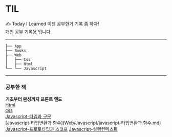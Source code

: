 # TIL
✍️ Today I Learned 이젠 공부한거 기록 좀 하자!  
개인 공부 기록용 입니다.

---


```TIL
├── App
├── Books
├── Web
│   ├── Css
│   ├── Html
└── └── Javascript
``` 

---

### 공부한 책
**기초부터 완성까지 프론트 엔드**  
[Html](Web/Html/Html.md)  
[css](Web/Css/Css.md)  
[Javascript-타입과 구문](Web/Javascript/javascript-타입과구문.md)  
[Javascript-타입변환과 함수](Web/Javascript/javascript-타입변환과 함수.md) 
[Javascript-프로토타입과 스코프](Web/Javascript/javascript-프로토타입과스코프.md)
[Javascript-실행컨텍스트](Web/Javascript/javascript-실행컨텍스트.md) 

